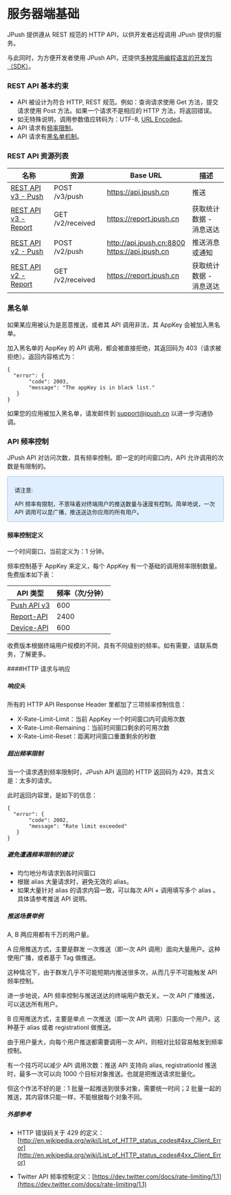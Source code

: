 # 服务器端基础

JPush 提供遵从 REST 规范的 HTTP API，以供开发者远程调用 JPush 提供的服务。

与此同时，为方便开发者使用 JPush API，还提供[多种常用编程语言的开发包（SDK）](../../resources/#sdk_1)。


### REST API 基本约束

* API 被设计为符合 HTTP, REST 规范。例如：查询请求使用 Get 方法，提交请求使用 Post 方法。如果一个请求不是相应的 HTTP 方法，将返回错误。
* 如无特殊说明，调用参数值应转码为：UTF-8, [URL Encoded](http://en.wikipedia.org/wiki/Percent_encoding)。
* API 请求有[频率限制](#api)。
* API 请求有[黑名单机制](#_2)。


### REST API 资源列表

| 名称 | 	资源 | Base URL	 |描述|
| ------------ | ------------- | ------------ |----------------|
| [REST API v3 - Push](../rest_api_v3_push)	 | POST /v3/push  | https://api.jpush.cn | 推送 |
| [REST API v3 - Report](../rest_api_v3_report) | GET /v2/received  | https://report.jpush.cn | 获取统计数据 - 消息送达 |
| [REST API v2 - Push](../rest_api_v2_push)  | POST /v2/push  | http://api.jpush.cn:8800 <br /> https://api.jpush.cn | 推送消息或通知|
| [REST API v2 - Report](../rest_api_v2_report) | GET /v2/received  | https://report.jpush.cn | 获取统计数据 - 消息送达 |

### 黑名单

如果某应用被认为是恶意推送，或者其 API 调用非法，其 AppKey 会被加入黑名单。

加入黑名单的 AppKey 的 API 调用，都会被直接拒绝，其返回码为 403（请求被拒绝）。返回内容格式为：

	{
	  "error": {
	       "code": 2003, 
	       "message": "The appKey is in black list."
	   }
	}
 
如果您的应用被加入黑名单，请发邮件到 <support@jpush.cn> 以进一步沟通协调。

### API 频率控制

JPush API 对访问次数，具有频率控制。即一定的时间窗口内，API 允许调用的次数是有限制的。

<div style="font-size:13px;background: #E0EFFE;border: 1px solid #ACBFD7;border-radius: 3px;padding: 8px 16px;  padding-bottom: 0;margin-bottom: 0;">
<p>请注意:
	<br>
	<p>API 频率有限制，不意味着对终端用户的推送数量与速度有控制。简单地说，一次 API 调用可以是广播，推送送达你应用的所有用户。
</div>


#### 频率控制定义

一个时间窗口，当前定义为：1 分钟。

频率控制基于 AppKey 来定义，每个 AppKey 有一个基础的调用频率限制数量。免费版本如下表：

| API 类型                            | 频率（次/分钟） |
|-------------------------------------|-----------------|
| [Push API v3](../rest_api_v3_push)  | 600             |
| [Report-API](../rest_api_v3_report) | 2400            |
| [Device-API](../rest_api_v3_device) | 600            |

收费版本根据终端用户规模的不同，具有不同级别的频率。如有需要，请联系商务，了解更多。

####HTTP 请求与响应

##### 响应头

所有的 HTTP API Response Header 里都加了三项频率控制信息：

+ X-Rate-Limit-Limit：当前 AppKey 一个时间窗口内可调用次数
+ X-Rate-Limit-Remaining：当前时间窗口剩余的可用次数
+ X-Rate-Limit-Reset：距离时间窗口重置剩余的秒数

##### 超出频率限制

当一个请求遇到频率限制时，JPush API 返回的 HTTP 返回码为 429，其含义是：太多的请求。

此时返回内容里，是如下的信息：

	{
	  "error": {
	       "code": 2002, 
	       "message": "Rate limit exceeded"
	   }
	}
	
##### 避免遭遇频率限制的建议

+ 均匀地分布请求到各时间窗口
+ 根据 alias 大量请求时，避免无效的 alias。
+ 如果大量针对 alias 的请求内容一致，可以每次 API + 调用填写多个 alias 。具体请参考推送 API 说明。


##### 推送场景举例
A, B 两应用都有千万的用户量。

A 应用推送方式，主要是群发
一次推送（即一次 API 调用）面向大量用户。这种使用广播，或者基于 Tag 做推送。

这种情况下，由于群发几乎不可能短期内推送很多次，从而几乎不可能触发 API 频率控制。

进一步地说，API 频率控制与推送送达的终端用户数无关。一次 API 广播推送，可以送达所有用户。

B 应用推送方式，主要是单点
一次推送（即一次 API 调用）只面向一个用户。这种基于 alias 或者 registrationI 做推送。

由于用户量大，向每个用户推送都需要调用一次 API，则相对比较容易触发到频率控制。

有一个技巧可以减少 API 调用次数：推送 API 支持向 alias, registrationId 推送时，最多一次可以向 1000 个目标对象推送。也就是把推送请求批量化。

但这个作法不好的是：1 批量一起推送到很多对象，需要统一时间；2 批量一起的推送，其内容体只能一样，不能根据每个对象不同。

##### 外部参考
+ HTTP 错误码关于 429 的定义：[http://en.wikipedia.org/wiki/List_of_HTTP_status_codes#4xx_Client_Error](http://en.wikipedia.org/wiki/List_of_HTTP_status_codes#4xx_Client_Error)

+ Twitter API 频率控制定义：[https://dev.twitter.com/docs/rate-limiting/1.1](https://dev.twitter.com/docs/rate-limiting/1.1)

